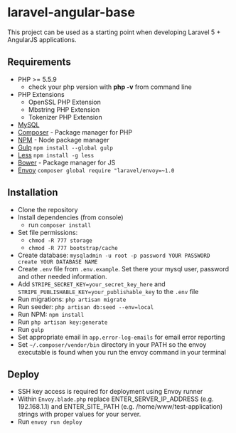 # laravel-angular-base
This project can be used as a starting point when developing Laravel 5 + AngularJS applications.

## Requirements

- PHP >= 5.5.9
    - check your php version with **php -v** from command line
- PHP Extensions
    - OpenSSL PHP Extension
    - Mbstring PHP Extension
    - Tokenizer PHP Extension
- [MySQL](http://www.mysql.com)
- [Composer](https://getcomposer.org/download/) - Package manager for PHP
- [NPM](https://npmjs.org/) - Node package manager
- [Gulp](https://github.com/gulpjs/gulp/blob/master/docs/getting-started.md#getting-started) ```npm install --global gulp```
- [Less](http://lesscss.org/) ```npm install -g less```
- [Bower](http://bower.io/) - Package manager for JS
- [Envoy](http://laravel.com/docs/5.0/envoy) ```composer global require "laravel/envoy=~1.0```

## Installation

- Clone the repository
- Install dependencies (from console)
    - run ```composer install```
- Set file permissions:
    - ```chmod -R 777 storage```
    - ```chmod -R 777 bootstrap/cache```
- Create database: ```mysqladmin -u root -p password YOUR PASSWORD create YOUR DATABASE NAME```
- Create `.env` file from `.env.example`. Set there your mysql user, password and other needed information.
- Add ```STRIPE_SECRET_KEY=your_secret_key_here``` and ```STRIPE_PUBLISHABLE_KEY=your_publishable_key``` to the ```.env``` file
- Run migrations: ```php artisan migrate```
- Run seeder: ```php artisan db:seed --env=local```
- Run NPM: ```npm install```
- Run `php artisan key:generate`
- Run `gulp`
- Set appropriate email in ```app.error-log-emails``` for email error reporting
- Set ```~/.composer/vendor/bin``` directory in your PATH so the envoy executable is found when you run the envoy command in your terminal

## Deploy

- SSH key access is required for deployment using Envoy runner
- Within `Envoy.blade.php` replace ENTER_SERVER_IP_ADDRESS (e.g. 192.168.1.1) and ENTER_SITE_PATH (e.g. /home/www/test-application) strings with proper values for your server. 
- Run ```envoy run deploy```
